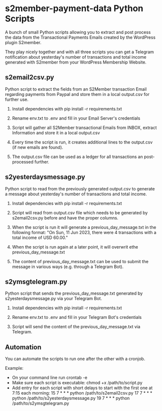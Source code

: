 # s2member-payment-data Python Scripts

A bunch of small Python scripts allowing you to extract and post process the data from the Transactional Payments Emails created by the WordPress plugin S2member.  

They play nicely together and with all three scripts you can get a Telegram notification about yesterday's number of transactions and total income generated with S2member from your WordPress Membership Website.


## s2email2csv.py

Python script to extract the fields from an S2Member transaction Email regarding payments from Paypal and store them in a local output.csv for further use.

1. Install dependencies with pip install -r requirements.txt

2. Rename env.txt to .env and fill in your Email Server's credentials

3. Script will gather all S2Member transactional Emails from INBOX, extract Information and store it in a local output.csv
 
4. Every time the script is run, it creates additional lines to the output.csv (if new emails are found).

5. The output.csv file can be used as a ledger for all transactions an post-processed further.


## s2yesterdaysmessage.py

Python script to read from the previously generated output.csv to generate a message about yesterday's number of transactions and total income.

1. Install dependencies with pip install -r requirements.txt

2. Script will read from output.csv file which needs to be generated by s2email2csv.py before and have the proper columns.

3. When the script is run it will generate a previous_day_message.txt in the following format: "On Sun, 11 Jun 2023, there were 4 transactions with a total income of USD 60.00."

4. When the script is run again at a later point, it will overwrit ethe previous_day_message.txt

5. The content of previous_day_message.txt can be used to submit the message in various ways (e.g. through a Telegram Bot).


## s2ymsgtelegram.py

Python script that sends the previous_day_message.txt generated by s2yesterdaysmessage.py via your Telegram Bot.

1. Install dependencies with pip install -r requirements.txt

2. Rename env.txt to .env and fill in your Telegram Bot's credentials

3. Script will send the content of the previous_day_message.txt via Telegram.


## Automation 

You can automate the scripts to run one after the other with a cronjob.

Example:

- On your command line run crontab -e
- Make sure each script is executable: chmod +x /path/to/script.py
- Add entry for each script with short delays to start with the first one at 7:15 each morning:
     15 7 * * * python /path/to/s2email2csv.py
     17 7 * * * python /path/to/s2yesterdaysmessage.py
     19 7 * * * python /path/to/s2ymsgtelegram.py
   



